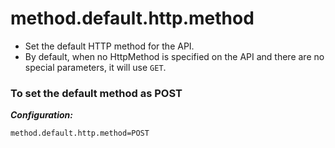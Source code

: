 # method.default.http.method

- Set the default HTTP method for the API.
- By default, when no HttpMethod is specified on the API and there are no special parameters, it will use `GET`.

### To set the default method as POST

***Configuration:***

```properties
method.default.http.method=POST
```